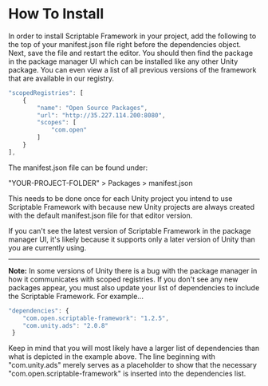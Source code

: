 # How To Install

In order to install Scriptable Framework in your project, add the following to the top of your manifest.json file right before the dependencies object. Next, save the file and restart the editor. You should then find the package in the package manager UI which can be installed like any other Unity package. You can even view a list of all previous versions of the framework that are available in our registry.

``` js
"scopedRegistries": [
    {
        "name": "Open Source Packages",
        "url": "http://35.227.114.200:8080",
        "scopes": [
            "com.open"
        ]
    }
],
```

The manifest.json file can be found under:

"YOUR-PROJECT-FOLDER" > Packages > manifest.json

This needs to be done once for each Unity project you intend to use Scriptable Framework with because new Unity projects are always created with the default manifest.json file for that editor version.

If you can't see the latest version of Scriptable Framework in the package manager UI, it's likely because it supports only a later version of Unity than you are currently using.

---

**Note:** In some versions of Unity there is a bug with the package manager in how it communicates with scoped registries. If you don't see any new packages appear, you must also update your list of dependencies to include the Scriptable Framework. For example...

``` js
"dependencies": {
    "com.open.scriptable-framework": "1.2.5",
    "com.unity.ads": "2.0.8"
 }
```
Keep in mind that you will most likely have a larger list of dependencies than what is depicted in the example above. The line beginning with "com.unity.ads" merely serves as a placeholder to show that the necessary "com.open.scriptable-framework" is inserted into the dependencies list.
